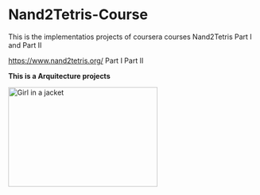 # Nand2Tetris-Course
This is the implementatios projects of coursera courses Nand2Tetris Part I and Part II

https://www.nand2tetris.org/
Part I 
Part II
<p><b>This is a Arquitecture projects</b></p>
<img src="https://encrypted-tbn0.gstatic.com/images?q=tbn%3AANd9GcQ1uEHRAHeYSLGLNh5HWTnj1JkEaDgLlWz3FA&usqp=CAU" alt="Girl in a jacket" width="300" height="200"> 
